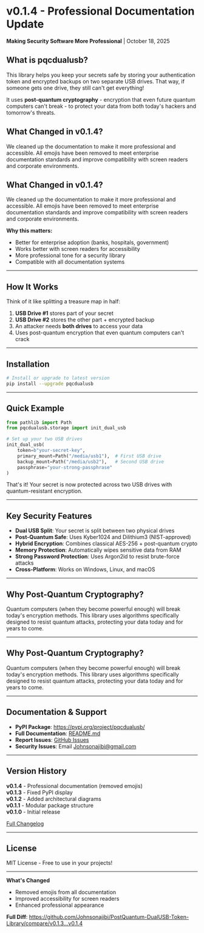 # v0.1.4 - Professional Documentation Update

**Making Security Software More Professional** | October 18, 2025

## What is pqcdualusb?

This library helps you keep your secrets safe by storing your authentication token and encrypted backups on two separate USB drives. That way, if someone gets one drive, they still can't get everything!

It uses **post-quantum cryptography** - encryption that even future quantum computers can't break - to protect your data from both today's hackers and tomorrow's threats.

## What Changed in v0.1.4?

We cleaned up the documentation to make it more professional and accessible. All emojis have been removed to meet enterprise documentation standards and improve compatibility with screen readers and corporate environments.

## What Changed in v0.1.4?

We cleaned up the documentation to make it more professional and accessible. All emojis have been removed to meet enterprise documentation standards and improve compatibility with screen readers and corporate environments.

**Why this matters:**
- Better for enterprise adoption (banks, hospitals, government)
- Works better with screen readers for accessibility
- More professional tone for a security library
- Compatible with all documentation systems

---

## How It Works

Think of it like splitting a treasure map in half:
1. **USB Drive #1** stores part of your secret
2. **USB Drive #2** stores the other part + encrypted backup
3. An attacker needs **both drives** to access your data
4. Uses post-quantum encryption that even quantum computers can't crack

---

## Installation

```bash
# Install or upgrade to latest version
pip install --upgrade pqcdualusb
```

---

## Quick Example

```python
from pathlib import Path
from pqcdualusb.storage import init_dual_usb

# Set up your two USB drives
init_dual_usb(
    token=b"your-secret-key",
    primary_mount=Path("/media/usb1"),  # First USB drive
    backup_mount=Path("/media/usb2"),   # Second USB drive  
    passphrase="your-strong-passphrase"
)
```

That's it! Your secret is now protected across two USB drives with quantum-resistant encryption.

---

## Key Security Features

- **Dual USB Split**: Your secret is split between two physical drives
- **Post-Quantum Safe**: Uses Kyber1024 and Dilithium3 (NIST-approved)
- **Hybrid Encryption**: Combines classical AES-256 + post-quantum crypto
- **Memory Protection**: Automatically wipes sensitive data from RAM
- **Strong Password Protection**: Uses Argon2id to resist brute-force attacks
- **Cross-Platform**: Works on Windows, Linux, and macOS

---

## Why Post-Quantum Cryptography?

Quantum computers (when they become powerful enough) will break today's encryption methods. This library uses algorithms specifically designed to resist quantum attacks, protecting your data today and for years to come.

---

## Why Post-Quantum Cryptography?

Quantum computers (when they become powerful enough) will break today's encryption methods. This library uses algorithms specifically designed to resist quantum attacks, protecting your data today and for years to come.

---

## Documentation & Support

- **PyPI Package**: https://pypi.org/project/pqcdualusb/
- **Full Documentation**: [README.md](https://github.com/Johnsonajibi/PostQuantum-DualUSB-Token-Library#readme)
- **Report Issues**: [GitHub Issues](https://github.com/Johnsonajibi/PostQuantum-DualUSB-Token-Library/issues)
- **Security Issues**: Email Johnsonajibi@gmail.com

---

## Version History

**v0.1.4** - Professional documentation (removed emojis)  
**v0.1.3** - Fixed PyPI display  
**v0.1.2** - Added architectural diagrams  
**v0.1.1** - Modular package structure  
**v0.1.0** - Initial release

[Full Changelog](https://github.com/Johnsonajibi/PostQuantum-DualUSB-Token-Library/blob/master/CHANGELOG.md)

---

## License

MIT License - Free to use in your projects!

---

**What's Changed**
- Removed emojis from all documentation
- Improved accessibility for screen readers
- Enhanced professional appearance

**Full Diff**: https://github.com/Johnsonajibi/PostQuantum-DualUSB-Token-Library/compare/v0.1.3...v0.1.4

